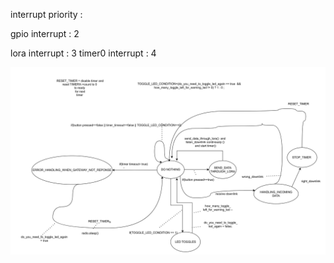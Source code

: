 

interrupt priority :


gpio interrupt : 2 

lora interrupt : 3
timer0 interrupt : 4 



![alt text](image.png)

